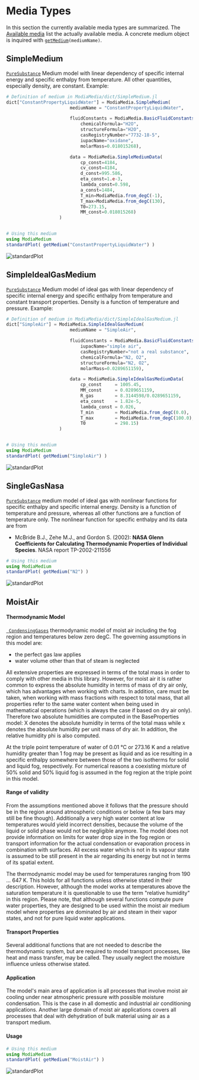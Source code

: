# Media Types

In this section the currently available media types are summarized.
The [Available media](@ref) list the actually available media.
A concrete medium object is inquired with [`getMedium`](@ref)`(mediumName)`.


## SimpleMedium

[`PureSubstance`](@ref) Medium model with linear dependency of specific internal energy and specific enthalpy
from temperature. All other quantities, especially density, are constant. Example:

```julia
# Definition of medium in ModiaMedia/dict/SimpleMedium.jl
dict["ConstantPropertyLiquidWater"] = ModiaMedia.SimpleMedium(
                        mediumName = "ConstantPropertyLiquidWater",

                        fluidConstants = ModiaMedia.BasicFluidConstants(
                            chemicalFormula="H2O", 
                            structureFormula="H2O", 
                            casRegistryNumber="7732-18-5", 
                            iupacName="oxidane", 
                            molarMass=0.018015268),

                        data = ModiaMedia.SimpleMediumData(
                            cp_const=4184, 
                            cv_const=4184, 
                            d_const=995.586, 
                            eta_const=1.e-3, 
                            lambda_const=0.598, 
                            a_const=1484, 
                            T_min=ModiaMedia.from_degC(-1), 
                            T_max=ModiaMedia.from_degC(130), 
                            T0=273.15, 
                            MM_const=0.018015268)
                    )


# Using this medium
using ModiaMedium
standardPlot( getMedium("ConstantPropertyLiquidWater") )
```

![standardPlot](../../resources/images/ConstantPropertyLiquidWater.png)



## SimpleIdealGasMedium

[`PureSubstance`](@ref) Medium model of ideal gas with linear dependency of specific 
internal energy and specific enthalpy from temperature and constant transport 
properties. Density is a function of temperature and pressure.
Example:

```julia
# Definition of medium in ModiaMedia/dict/SimpleIdealGasMedium.jl
dict["SimpleAir"] = ModiaMedia.SimpleIdealGasMedium(
                        mediumName = "SimpleAir",

                        fluidConstants = ModiaMedia.BasicFluidConstants(
                            iupacName="simple air",
                            casRegistryNumber="not a real substance",
                            chemicalFormula="N2, O2",
                            structureFormula="N2, O2",
                            molarMass=0.0289651159),

                        data = ModiaMedia.SimpleIdealGasMediumData(
                            cp_const     = 1005.45, 
                            MM_const     = 0.0289651159, 
                            R_gas        = 8.3144598/0.0289651159, 
                            eta_const    = 1.82e-5, 
                            lambda_const = 0.026, 
                            T_min        = ModiaMedia.from_degC(0.0), 
                            T_max        = ModiaMedia.from_degC(100.0),
                            T0           = 298.15)
                    )


# Using this medium
using ModiaMedium
standardPlot( getMedium("SimpleAir") )
```

![standardPlot](../../resources/images/SimpleAir.png)



## SingleGasNasa

[`PureSubstance`](@ref) medium model of ideal gas with nonlinear functions for
specific enthalpy and specific internal energy. 
Density is a function of temperature and pressure, whereas all other functions
are a function of temperature only. The nonlinear function for specific enthalpy
and its data are from

- McBride B.J., Zehe M.J., and Gordon S. (2002): 
  **NASA Glenn Coefficients for Calculating Thermodynamic Properties of Individual Species**. 
  NASA report TP-2002-211556

```julia
# Using this medium
using ModiaMedium
standardPlot( getMedium("N2") )
```

![standardPlot](../../resources/images/N2.png)


## MoistAir

#### Thermodynamic Model

[` CondensingGases`](@ref) thermodynamic model of moist air including the 
fog region and temperatures below zero degC. The governing assumptions in this model are:

- the perfect gas law applies
- water volume other than that of steam is neglected

All extensive properties are expressed in terms of the total mass in order to comply with other media in this library. However, for moist air it is rather common to express the absolute humidity in terms of mass of dry air only, which has advantages when working with charts. In addition, care must be taken, when working with mass fractions with respect to total mass, that all properties refer to the same water content when being used in mathematical operations (which is always the case if based on dry air only). Therefore two absolute humidities are computed in the BaseProperties model: X denotes the absolute humidity in terms of the total mass while x denotes the absolute humidity per unit mass of dry air. In addition, the relative humidity phi is also computed.

At the triple point temperature of water of 0.01 °C or 273.16 K and a relative humidity greater than 1 fog may be present as liquid and as ice resulting in a specific enthalpy somewhere between those of the two isotherms for solid and liquid fog, respectively. For numerical reasons a coexisting mixture of 50% solid and 50% liquid fog is assumed in the fog region at the triple point in this model. 


#### Range of validity

From the assumptions mentioned above it follows that the pressure should be in the region around atmospheric conditions or below (a few bars may still be fine though). Additionally a very high water content at low temperatures would yield incorrect densities, because the volume of the liquid or solid phase would not be negligible anymore. The model does not provide information on limits for water drop size in the fog region or transport information for the actual condensation or evaporation process in combination with surfaces. All excess water which is not in its vapour state is assumed to be still present in the air regarding its energy but not in terms of its spatial extent.

The thermodynamic model may be used for temperatures ranging from 190 ... 647 K. This holds for all functions unless otherwise stated in their description. However, although the model works at temperatures above the saturation temperature it is questionable to use the term "relative humidity" in this region. Please note, that although several functions compute pure water properties, they are designed to be used within the moist air medium model where properties are dominated by air and steam in their vapor states, and not for pure liquid water applications. 


#### Transport Properties
Several additional functions that are not needed to describe the thermodynamic system, but are required to model transport processes, like heat and mass transfer, may be called. They usually neglect the moisture influence unless otherwise stated. 


#### Application

The model's main area of application is all processes that involve moist air cooling under near atmospheric pressure with possible moisture condensation. This is the case in all domestic and industrial air conditioning applications. Another large domain of moist air applications covers all processes that deal with dehydration of bulk material using air as a transport medium. 


#### Usage

```julia
# Using this medium
using ModiaMedium
standardPlot( getMedium("MoistAir") )
```

![standardPlot](../../resources/images/MoistAir.png)

